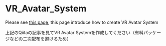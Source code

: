 # VR_Avatar_System
Please see [this page](https://qiita.com/4sk/items/67612e2191291da7dbec), this page introduce how to create VR Avatar System


上記のQiitaの記事を見てVR Avatar Systemを作成してください（有料パッケージなどの二次配布を避けるため） 
